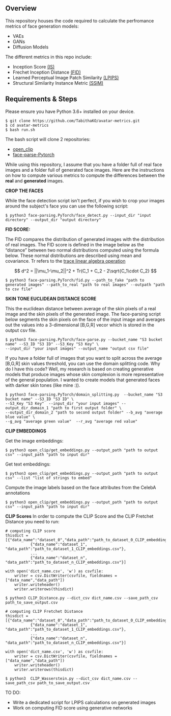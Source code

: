 ## Overview
This repository houses the code required to calculate the perfromance metrics of face generation models:

- VAEs
- GANs
- Diffusion Models

The different metrics in this repo include:
- Inception Score [(IS)](https://github.com/sbarratt/inception-score-pytorch)
- Frechet Inception Distance [(FID)](https://github.com/mseitzer/pytorch-fid)
- Learned Perceptual Image Patch Similarity [(LPIPS)](https://github.com/richzhang/PerceptualSimilarity)
- Structural Similarity Instance Metric [(SSIM)](https://github.com/Po-Hsun-Su/pytorch-ssim)

## Requirements & Steps
Please ensure you have Python 3.6+ installed on your device.
```
$ git clone https://github.com/TabithaKO/avatar-metrics.git
$ cd avatar-metrics
$ bash run.sh
```

The bash script will clone 2 repositories:
- [open_clip](https://github.com/mlfoundations/open_clip)
- [face-parse-Pytorch](https://github.com/TabithaKO/face-parsing.PyTorch)

While using this repository, I assume that you have a folder full of real face images and a folder full of generated face images. Here are the instructions on how to compute various metrics to compute the differences between the **real** and **generated** images.

**CROP THE FACES**

While the face detection script isn't perfect, if you wish to crop your images around the subject's face you can use the following script:
```
$ python3 face-parsing.PyTorch/face_detect.py --input_dir "input directory" --output_dir "output directory"
```
**FID SCORE:**

The FID compares the distribution of generated images with the distribution of real images. The FID score is defined in the image below as the “distance” between two normal distributions computed using the formula below. These normal distributions are described using mean and covariance. Tr refers to the [trace linear algebra operation](https://en.wikipedia.org/wiki/Trace_(linear_algebra))

```math
 d^2 = ||\mu_1-\mu_2||^2 + Tr(C_1 + C_2 - 2\sqrt{C_1\cdot C_2} 
```

```
$ python3 face-parsing.PyTorch/fid.py --path_to_fake "path to generated images" --path_to_real "path to real images" --outpath "path to csv file"
```

**SKIN TONE EUCLIDEAN DISTANCE SCORE** 

This the euclidean distance between average of the skin pixels of a real image and the skin pixels of the generated image. The face-parsing script below segments the skin pixels on the face of the input image and averages out the values into a 3-dimensional [B,G,R] vecor which is stored in the output csv file.
```
$ python3 face-parsing.PyTorch/face-parse.py --bucket_name "S3 bucket name" --S3_ID "S3 ID" --S3_Key "S3 Key" \
--input_dir "your input images" --output_name "output csv file"
```
If you have a folder full of images that you want to split across the average [B,G,R] skin values threshold, you can use the domain splitting code. Why do I have this code? Well, my research is based on creating generative models that produce images whose skin complexion is more representative of the general population. I wanted to create models that generated faces with darker skin tones (like mine :)).

```
$ python3 face-parsing.PyTorch/domain_splitting.py  --bucket_name "S3 bucket name" --S3_ID "S3 ID" \
--S3_Key "S3 Key"  --input_dir "your input images" --output_dir_domain_1 "path to first output folder" \
--output_dir_domain_2 "path to second output folder" --b_avg "average blue value" \
--g_avg "average green value"  --r_avg "average red value"
```

**CLIP EMBEDDINGS**

Get the image embeddings:
```
$ python3 open_clip/get_embeddings.py --output_path "path to output csv" --input_path "path to input dir"
```
Get text embeddings:
```
$ python3 open_clip/get_embeddings.py --output_path "path to output csv" --list "list of strings to embed"
```
Compute the image labels based on the face attributes from the CelebA annotations
```
$ python3 open_clip/get_embeddings.py --output_path "path to output csv" --input_path "path to input dir"
```

**CLIP Scores**
In order to compute the CLIP Score and the CLIP Fretchet Distance you need to run:
```
# computing CLIP score
thisdict = [{"data_name":"dataset_0","data_path":"path_to_dataset_0_CLIP_embeddings.csv"},
           {"data_name":"dataset_1", "data_path":"path_to_dataset_1_CLIP_embeddings.csv"},
           ...
           {"data_name":"dataset_n", "data_path":"path_to_dataset_n_CLIP_embeddings.csv"}]

with open('dict_name.csv', 'w') as csvfile:
    writer = csv.DictWriter(csvfile, fieldnames = ["data_name","data_path"])
    writer.writeheader()
    writer.writerows(thisdict)
    
$ python3 CLIP_Distance.py --dict_csv dict_name.csv --save_path_csv path_to_save_output.csv
```
```
# computing CLIP Fretchet Distance
thisdict = [{"data_name":"dataset_0","data_path":"path_to_dataset_0_CLIP_embeddings.csv"},
           {"data_name":"dataset_1", "data_path":"path_to_dataset_1_CLIP_embeddings.csv"},
           ...
           {"data_name":"dataset_n", "data_path":"path_to_dataset_n_CLIP_embeddings.csv"}]

with open('dict_name.csv', 'w') as csvfile:
    writer = csv.DictWriter(csvfile, fieldnames = ["data_name","data_path"])
    writer.writeheader()
    writer.writerows(thisdict)
    
$ python3  CLIP_Wasserstein.py --dict_csv dict_name.csv --save_path_csv path_to_save_output.csv
```

TO DO:
- Write a dedicated script for LPIPS calculations on generated images
- Work on computing FID score using generative networks
